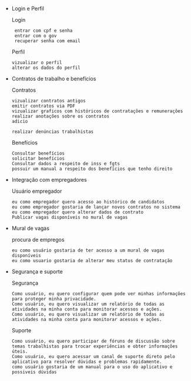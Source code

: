 


* Login e Perfil

    Login 
      
       entrar com cpf e senha 
       entrar com o gov
       recuperar senha com email
    
    Perfil

      vizualizar o perfil
      alterar os dados do perfil

* Contratos de trabalho e benefícios

    Contratos

      vizualizar contratos antigos
      emitir contratos via PDF
      vizualizar graficos com históricos de contratações e remunerações
      realizar anotações sobre os contratos
      adicio
      
      realizar denúncias trabalhistas 

    Benefícios

      Consultar benefícios
      solicitar benefícios
      Consultar dados a respeito de inss e fgts
      possuir um manual a respeito dos benefícios que tenho direito

* Integração com empregadores

    Usuário empregador

      eu como empregador quero acesso ao histórico de candidatos
      eu como empregador gostaria de lançar novos contratos no sistema
      eu como empregador quero alterar dados de contrato
      Publicar vagas disponíveis no mural de vagas


* Mural de vagas

    procura de empregos
    
      eu como usuário gostaria de ter acesso a um mural de vagas disponíveis 
      eu como usuario gostaria de alterar meu status de contratação 


* Segurança e suporte

    Segurança
      
      Como usuário, eu quero configurar quem pode ver minhas informações para proteger minha privacidade.
      Como usuário, eu quero visualizar um relatório de todas as atividades na minha conta para monitorar acessos e ações.
      Como usuário, eu quero visualizar um relatório de todas as atividades na minha conta para monitorar acessos e ações.

    Suporte

      Como usuário, eu quero participar de fóruns de discussão sobre temas trabalhistas para trocar experiências e obter informações úteis.
      Como usuário, eu quero acessar um canal de suporte direto pelo aplicativo para resolver dúvidas e problemas rapidamente.
      como usuário gostaria de um manual para o uso do aplicativo e possiveis dúvidas